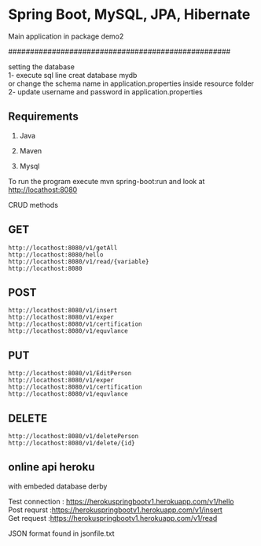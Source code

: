 # Spring Boot, MySQL, JPA, Hibernate




Main application in package demo2

###################################################

setting the database  
    1- execute sql line creat database mydb  
    or change the schema name in application.properties inside resource folder  
    2- update username and password in application.properties  

## Requirements

1. Java 

2. Maven 

3. Mysql 

To run the program execute
    mvn spring-boot:run
    and look at <http://locathost:8080>
    
    
CRUD methods 

  ## GET
    
    http://locathost:8080/v1/getAll
    http://locathost:8080/hello
    http://locathost:8080/v1/read/{variable}
    http://locathost:8080
  
  ## POST
     
    http://locathost:8080/v1/insert
    http://locathost:8080/v1/exper
    http://locathost:8080/v1/certification
    http://locathost:8080/v1/equvlance
  
  ## PUT
  
    http://locathost:8080/v1/EditPerson
    http://locathost:8080/v1/exper
    http://locathost:8080/v1/certification
    http://locathost:8080/v1/equvlance
    
  ## DELETE
  
    http://locathost:8080/v1/deletePerson
    http://locathost:8080/v1/delete/{id}
  


## online api heroku 
with embeded database derby

Test connection : https://herokuspringbootv1.herokuapp.com/v1/hello  
Post requrst    :https://herokuspringbootv1.herokuapp.com/v1/insert  
Get request     :https://herokuspringbootv1.herokuapp.com/v1/read  

JSON format found in jsonfile.txt
